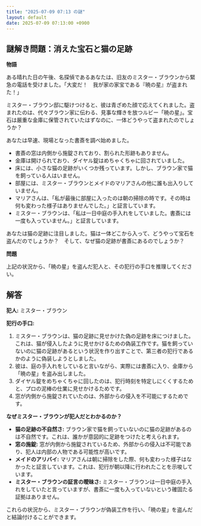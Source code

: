 ```yaml
---
title: "2025-07-09 07:13 の謎"
layout: default
date: 2025-07-09 07:13:00 +0900
---
```

## 謎解き問題：消えた宝石と猫の足跡

**物語**

ある晴れた日の午後、名探偵であるあなたは、旧友のミスター・ブラウンから緊急の電話を受けました。「大変だ！　我が家の家宝である『暁の星』が盗まれた！」

ミスター・ブラウン邸に駆けつけると、彼は青ざめた顔で応えてくれました。盗まれたのは、代々ブラウン家に伝わる、見事な輝きを放つルビー「暁の星」。宝石は厳重な金庫に保管されていたはずなのに、一体どうやって盗まれたのでしょうか？

あなたは早速、現場となった書斎を調べ始めました。

*   書斎の窓は内側から施錠されており、割られた形跡もありません。
*   金庫は開けられており、ダイヤル錠はめちゃくちゃに回されていました。
*   床には、小さな猫の足跡がいくつか残っています。しかし、ブラウン家で猫を飼っている人はいません。
*   部屋には、ミスター・ブラウンとメイドのマリアさんの他に誰も出入りしていません。
*   マリアさんは、「私が最後に部屋に入ったのは朝の掃除の時です。その時は何も変わった様子はありませんでした。」と証言しています。
*   ミスター・ブラウンは、「私は一日中庭の手入れをしていました。書斎には一度も入っていません。」と証言しています。

あなたは猫の足跡に注目しました。猫は一体どこから入って、どうやって宝石を盗んだのでしょうか？　そして、なぜ猫の足跡が書斎にあるのでしょうか？

**問題**

上記の状況から、「暁の星」を盗んだ犯人と、その犯行の手口を推理してください。

## 解答

**犯人:** ミスター・ブラウン

**犯行の手口:**

1.  ミスター・ブラウンは、猫の足跡に見せかけた偽の足跡を床につけました。これは、猫が侵入したように見せかけるための偽装工作です。猫を飼っていないのに猫の足跡があるという状況を作り出すことで、第三者の犯行であるかのように偽装しようとしました。
2.  彼は、庭の手入れをしていると言いながら、実際には書斎に入り、金庫から「暁の星」を盗み出しました。
3.  ダイヤル錠をめちゃくちゃに回したのは、犯行時刻を特定しにくくするためと、プロの泥棒の仕業に見せかけるためです。
4.  窓が内側から施錠されていたのは、外部からの侵入を不可能にするためです。

**なぜミスター・ブラウンが犯人だとわかるのか？**

*   **猫の足跡の不自然さ:** ブラウン家で猫を飼っていないのに猫の足跡があるのは不自然です。これは、誰かが意図的に足跡をつけたと考えられます。
*   **窓の施錠:** 窓が内側から施錠されているため、外部からの侵入は不可能であり、犯人は内部の人物である可能性が高いです。
*   **メイドのアリバイ:** マリアさんは朝に掃除をした際、何も変わった様子はなかったと証言しています。これは、犯行が朝以降に行われたことを示唆しています。
*   **ミスター・ブラウンの証言の曖昧さ:** ミスター・ブラウンは一日中庭の手入れをしていたと言っていますが、書斎に一度も入っていないという確固たる証拠はありません。

これらの状況から、ミスター・ブラウンが偽装工作を行い、「暁の星」を盗んだと結論付けることができます。
